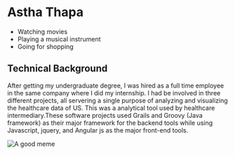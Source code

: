 # Astha Thapa
- Watching movies
- Playing a musical instrument
- Going for shopping

## Technical Background
After getting my undergraduate degree, I was hired as a full time employee in the same company where I did my internship. I had be involved in three different projects, all servering a single purpose of analyzing and visualizing the healthcare data of US. This was a analytical tool used by healthcare intermediary.These
software projects used Grails and Groovy (Java framework) as their major framework for the backend tools while using Javascript, jquery, and Angular js as the major front-end tools.


![A good meme](https://res.cloudinary.com/practicaldev/image/fetch/s--lxeHA9PR--/c_limit%2Cf_auto%2Cfl_progressive%2Cq_auto%2Cw_880/https://cdn-images-1.medium.com/max/1200/1%2ALnsvy3K5r3no_xSeDVNIsA.png)
